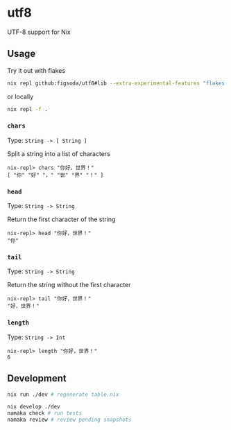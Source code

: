 # utf8

UTF-8 support for Nix

## Usage

Try it out with flakes

```bash
nix repl github:figsoda/utf8#lib --extra-experimental-features "flakes nix-command repl-flake"
```

or locally

```bash
nix repl -f .
```

### `chars`

Type: `String -> [ String ]`

Split a string into a list of characters

```
nix-repl> chars "你好，世界！"
[ "你" "好" "，" "世" "界" "！" ]
```

### `head`

Type: `String -> String`

Return the first character of the string

```
nix-repl> head "你好，世界！"
"你"
```

### `tail`

Type: `String -> String`

Return the string without the first character

```
nix-repl> tail "你好，世界！"
"好，世界！"
```

### `length`

Type: `String -> Int`

```
nix-repl> length "你好，世界！"
6
```

## Development

```bash
nix run ./dev # regenerate table.nix

nix develop ./dev
namaka check # run tests
namaka review # review pending snapshots
```
